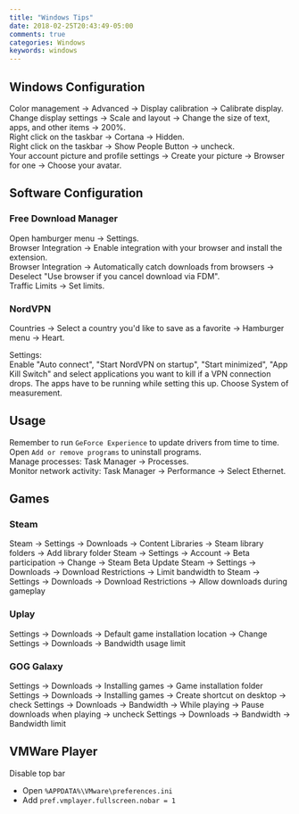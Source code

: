 ```yaml
---
title: "Windows Tips"
date: 2018-02-25T20:43:49-05:00
comments: true
categories: Windows
keywords: windows
---
```


## Windows Configuration

Color management -> Advanced -> Display calibration -> Calibrate display.  
Change display settings -> Scale and layout -> Change the size of text, apps, and other items -> 200%.  
Right click on the taskbar -> Cortana -> Hidden.  
Right click on the taskbar -> Show People Button -> uncheck.  
Your account picture and profile settings -> Create your picture -> Browser for one -> Choose your avatar.

## Software Configuration

### Free Download Manager

Open hamburger menu -> Settings.  
Browser Integration -> Enable integration with your browser and install the extension.  
Browser Integration -> Automatically catch downloads from browsers -> Deselect "Use browser if you cancel download via FDM".  
Traffic Limits -> Set limits.

### NordVPN

Countries -> Select a country you'd like to save as a favorite -> Hamburger menu -> Heart.

Settings:  
Enable "Auto connect", "Start NordVPN on startup", "Start minimized", "App Kill Switch" and select applications you want to kill if a VPN connection drops. The apps have to be running while setting this up. Choose System of measurement.

## Usage

Remember to run `GeForce Experience` to update drivers from time to time.  
Open `Add or remove programs` to uninstall programs.  
Manage processes: Task Manager -> Processes.  
Monitor network activity: Task Manager -> Performance -> Select Ethernet.

## Games

### Steam
Steam -> Settings -> Downloads -> Content Libraries -> Steam library folders -> Add library folder
Steam -> Settings -> Account -> Beta participation -> Change -> Steam Beta Update
Steam -> Settings -> Downloads -> Download Restrictions -> Limit bandwidth to
Steam -> Settings -> Downloads -> Download Restrictions -> Allow downloads during gameplay

### Uplay

Settings -> Downloads -> Default game installation location -> Change
Settings -> Downloads -> Bandwidth usage limit

### GOG Galaxy
Settings -> Downloads -> Installing games -> Game installation folder
Settings -> Downloads -> Installing games -> Create shortcut on desktop -> check
Settings -> Downloads -> Bandwidth -> While playing -> Pause downloads when playing -> uncheck
Settings -> Downloads -> Bandwidth -> Bandwidth limit

## VMWare Player
Disable top bar

* Open `%APPDATA%\VMware\preferences.ini`
* Add `pref.vmplayer.fullscreen.nobar = 1`
